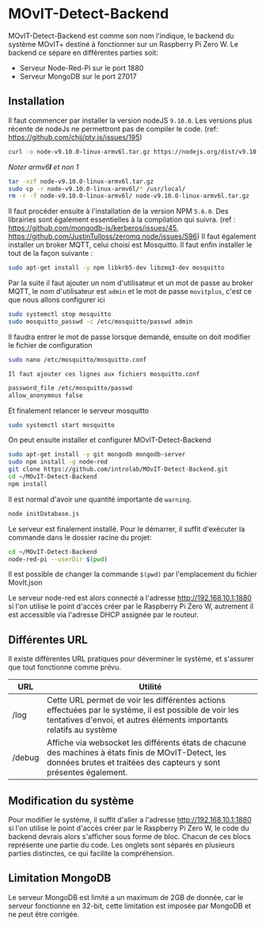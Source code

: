 # MOvIT-Detect-Backend

MOvIT-Detect-Backend est comme son nom l'indique, le backend du système MOvIT+ destiné à fonctionner sur un Raspberry Pi Zero W. Le backend ce sépare en différentes parties soit:

  - Serveur Node-Red-Pi sur le port 1880
  - Serveur MongoDB sur le port 27017

## Installation
Il faut commencer par installer la version nodeJS `9.10.0`. Les versions plus récente de nodeJs ne permettront pas de compiler le code. (ref: https://github.com/chjj/pty.js/issues/195)
```bash
curl -o node-v9.10.0-linux-armv6l.tar.gz https://nodejs.org/dist/v9.10.0/node-v9.10.0-linux-armv6l.tar.gz
```
*Noter armv6**l**  et non 1*
```bash
tar -xzf node-v9.10.0-linux-armv6l.tar.gz
sudo cp -r node-v9.10.0-linux-armv6l/* /usr/local/
rm -r -f node-v9.10.0-linux-armv6l/ node-v9.10.0-linux-armv6l.tar.gz
```

Il faut procéder ensuite à l'installation de la version NPM `5.6.0`. Des librairies sont également essentielles à la compilation qui suivra. (ref : https://github.com/mongodb-js/kerberos/issues/45, https://github.com/JustinTulloss/zeromq.node/issues/596)
Il faut également installer un broker MQTT, celui choisi est Mosquitto. Il faut enfin installer le tout de la façon suivante :
```bash
sudo apt-get install -y npm libkrb5-dev libzmq3-dev mosquitto 
```

Par la suite il faut ajouter un nom d'utilisateur et un mot de passe au broker MQTT, le nom d'utilisateur est `admin` et le mot de passe `movitplus`, c'est ce que nous allons configurer ici
```bash
sudo systemctl stop mosquitto
sudo mosquitto_passwd -c /etc/mosquitto/passwd admin
```
Il faudra entrer le mot de passe lorsque demandé, ensuite on doit modifier le fichier de configuration
```bash
sudo nano /etc/mosquitto/mosquitto.conf
```
    Il faut ajouter ces lignes aux fichiers mosquitto.conf
```bash
password_file /etc/mosquitto/passwd
allow_anonymous false
```
Et finalement relancer le serveur mosquitto
```bash
sudo systemctl start mosquitto
```

On peut ensuite installer et configurer MOvIT-Detect-Backend

```bash
sudo apt-get install -y git mongodb mongodb-server
sudo npm install -g node-red
git clone https://github.com/introlab/MOvIT-Detect-Backend.git
cd ~/MOvIT-Detect-Backend
npm install
```
Il est normal d'avoir une quantité importante de `warning`.
```bash
node initDatabase.js
```

Le serveur est finalement installé. Pour le démarrer, il suffit d'exécuter la commande dans le dossier racine du projet:
```bash
cd ~/MOvIT-Detect-Backend
node-red-pi --userDir $(pwd)
```
Il est possible de changer la commande `$(pwd)` par l'emplacement du fichier MovIt.json

Le serveur node-red est alors connecté a l'adresse http://192.168.10.1:1880 si l'on utilise le point d'accès créer par le Raspberry Pi Zero W, autrement il est accessible via l'adresse DHCP assignée par le routeur.

## Différentes URL
Il existe différentes URL pratiques pour déverminer le système, et s'assurer que tout fonctionne comme prévu.

| URL | Utilité |
| --- | --- |
| /log      | Cette URL permet de voir les différentes actions effectuées par le système, il est possible de voir les tentatives d'envoi, et autres éléments importants relatifs au système
| /debug      | Affiche via websocket les différents états de chacune des machines à états finis de MOvIT-Detect, les données brutes et traitées des capteurs y sont présentes également.|

## Modification du système
Pour modifier le système, il suffit d'aller a l'adresse http://192.168.10.1:1880 si l'on utilise le point d'accès créer par le Raspberry Pi Zero W, le code du backend devrais alors s'afficher sous forme de bloc. Chacun de ces blocs représente une partie du code. Les onglets sont séparés en plusieurs parties distinctes, ce qui facilite la compréhension.


## Limitation MongoDB
Le serveur MongoDB est limité a un maximum de 2GB de donnée, car le serveur fonctionne en 32-bit, cette limitation est imposée par MongoDB et ne peut être corrigée.
